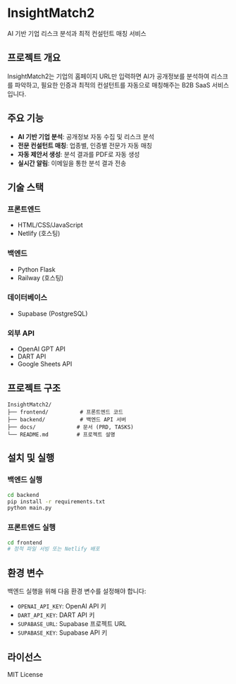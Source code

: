 # InsightMatch2

AI 기반 기업 리스크 분석과 최적 컨설턴트 매칭 서비스

## 프로젝트 개요

InsightMatch2는 기업의 홈페이지 URL만 입력하면 AI가 공개정보를 분석하여 리스크를 파악하고, 필요한 인증과 최적의 컨설턴트를 자동으로 매칭해주는 B2B SaaS 서비스입니다.

## 주요 기능

- **AI 기반 기업 분석**: 공개정보 자동 수집 및 리스크 분석
- **전문 컨설턴트 매칭**: 업종별, 인증별 전문가 자동 매칭
- **자동 제안서 생성**: 분석 결과를 PDF로 자동 생성
- **실시간 알림**: 이메일을 통한 분석 결과 전송

## 기술 스택

### 프론트엔드
- HTML/CSS/JavaScript
- Netlify (호스팅)

### 백엔드
- Python Flask
- Railway (호스팅)

### 데이터베이스
- Supabase (PostgreSQL)

### 외부 API
- OpenAI GPT API
- DART API
- Google Sheets API

## 프로젝트 구조

```
InsightMatch2/
├── frontend/          # 프론트엔드 코드
├── backend/           # 백엔드 API 서버
├── docs/             # 문서 (PRD, TASKS)
└── README.md         # 프로젝트 설명
```

## 설치 및 실행

### 백엔드 실행
```bash
cd backend
pip install -r requirements.txt
python main.py
```

### 프론트엔드 실행
```bash
cd frontend
# 정적 파일 서빙 또는 Netlify 배포
```

## 환경 변수

백엔드 실행을 위해 다음 환경 변수를 설정해야 합니다:

- `OPENAI_API_KEY`: OpenAI API 키
- `DART_API_KEY`: DART API 키
- `SUPABASE_URL`: Supabase 프로젝트 URL
- `SUPABASE_KEY`: Supabase API 키

## 라이선스

MIT License

